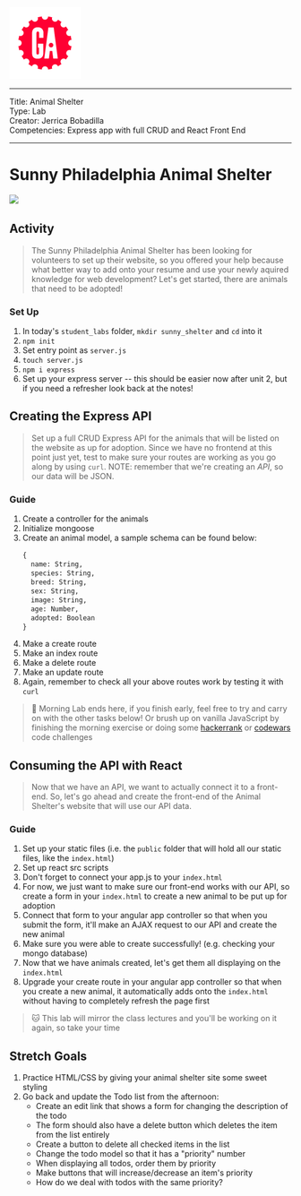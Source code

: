 ![](/ga_cog.png)

---
Title: Animal Shelter<br>
Type: Lab<br>
Creator: Jerrica Bobadilla<br>
Competencies: Express app with full CRUD and React Front End

---

# Sunny Philadelphia Animal Shelter

![](https://phz8.petinsurance.com/-/media/all-phz-images/2016-images-850/dogandcatonbed850.jpg)

## Activity

> The Sunny Philadelphia Animal Shelter has been looking for volunteers to set up their website, so you offered your help because what better way to add onto your resume and use your newly aquired knowledge for web development? Let's get started, there are animals that need to be adopted!

### Set Up

1. In today's `student_labs` folder, `mkdir sunny_shelter` and `cd` into it
1. `npm init`
1. Set entry point as `server.js`
1. `touch server.js`
1. `npm i express`
1. Set up your express server -- this should be easier now after unit 2, but if you need a refresher look back at the notes!

## Creating the Express API

> Set up a full CRUD Express API for the animals that will be listed on the website as up for adoption. Since we have no frontend at this point just yet, test to make sure your routes are working as you go along by using `curl`. NOTE: remember that we're creating an _API_, so our data will be JSON.

### Guide

1. Create a controller for the animals
1. Initialize mongoose
1. Create an animal model, a sample schema can be found below:
    ```
    {
      name: String,
      species: String,
      breed: String,
      sex: String,
      image: String,
      age: Number,
      adopted: Boolean
    }
    ```
1. Make a create route
1. Make an index route
1. Make a delete route
1. Make an update route
1. Again, remember to check all your above routes work by testing it with `curl`

> :dog: Morning Lab ends here, if you finish early, feel free to try and carry on with the other tasks below! Or brush up on vanilla JavaScript by finishing the morning exercise or doing some [hackerrank](https://www.hackerrank.com) or [codewars](https://www.codewars.com) code challenges

## Consuming the API with React

> Now that we have an API, we want to actually connect it to a front-end. So, let's go ahead and create the front-end of the Animal Shelter's website that will use our API data.

### Guide

1. Set up your static files (i.e. the `public` folder that will hold all our static files, like the `index.html`)
1. Set up react src scripts
1. Don't forget to connect your app.js to your `index.html`
1. For now, we just want to make sure our front-end works with our API, so create a form in your `index.html` to create a new animal to be put up for adoption
1. Connect that form to your angular app controller so that when you submit the form, it'll make an AJAX request to our API and create the new animal
1. Make sure you were able to create successfully! (e.g. checking your mongo database)
1. Now that we have animals created, let's get them all displaying on the `index.html`
1. Upgrade your create route in your angular app controller so that when you create a new animal, it automatically adds onto the `index.html` without having to completely refresh the page first

> :cat: This lab will mirror the class lectures and you'll be working on it again, so take your time

## Stretch Goals
1. Practice HTML/CSS by giving your animal shelter site some sweet styling
1. Go back and update the Todo list from the afternoon:
    - Create an edit link that shows a form for changing the description of the todo
    - The form should also have a delete button which deletes the item from the list entirely
    - Create a button to delete all checked items in the list
    - Change the todo model so that it has a "priority" number
    - When displaying all todos, order them by priority
    - Make buttons that will increase/decrease an item's priority
    - How do we deal with todos with the same priority?
